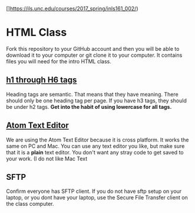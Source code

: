 []https://ils.unc.edu/courses/2017_spring/inls161_002/)

# HTML Class

Fork this repository to your GitHub account and then you will be able to download it to your computer or git clone it to your computer. It contains files you will need for the intro HTML class.

##  [h1 through H6 tags](http://codepen.io/lblakej/pen/xRRYLJ)

Heading tags are semantic. That means that they have meaning. There should only be one heading tag per page. If you have h3 tags, they should be under h2 tags. **Get into the habit of using lowercase for all tags.**

## [Atom Text Editor](http://atom.io)

We are using the Atom Text Editor because it is cross platform. It works the same on PC and Mac. You can use any text editor you like, but make sure that it is a **plain** text editor. You don't want any stray code to get saved to your work. (I do not like Mac Text

## SFTP
Confirm everyone has SFTP client. If you do not have sftp setup on your laptop, or you dont have your laptop, use the Secure File Transfer client on the class computer.
